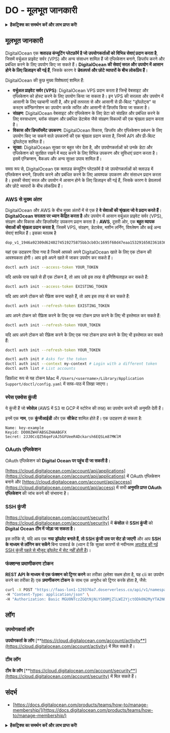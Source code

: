 # DO - मूलभूत जानकारी

<details>

<summary><strong>हैकट्रिक्स का समर्थन करें और लाभ प्राप्त करें!</strong></summary>

* यदि आप अपनी कंपनी को **हैकट्रिक्स में विज्ञापित करना चाहते हैं** या यदि आप **PEASS के नवीनतम संस्करण देखना चाहते हैं या HackTricks को PDF में डाउनलोड करना चाहते हैं** तो [**सदस्यता योजनाएं**](https://github.com/sponsors/carlospolop) देखें!
* [**आधिकारिक PEASS और HackTricks स्वैग**](https://peass.creator-spring.com) प्राप्त करें
* [**The PEASS Family**](https://opensea.io/collection/the-peass-family) का खोज करें, हमारा विशेष [**NFTs**](https://opensea.io/collection/the-peass-family) संग्रह
* **💬 [**Discord समूह**](https://discord.gg/hRep4RUj7f) या [**टेलीग्राम समूह**](https://t.me/peass) में शामिल हों** या **मुझे** ट्विटर पर **फ़ॉलो** करें 🐦 [**@carlospolopm**](https://twitter.com/carlospolopm)**.**
* **HackTricks** और [**HackTricks Cloud**](https://github.com/carlospolop/hacktricks-cloud) github repos में **PR जमा करके** अपने हैकिंग ट्रिक्स **साझा करें**।

</details>

## मूलभूत जानकारी

DigitalOcean एक **क्लाउड कंप्यूटिंग प्लेटफ़ॉर्म है जो उपयोगकर्ताओं को विभिन्न सेवाएं प्रदान करता है**, जिसमें वर्चुअल प्राइवेट सर्वर (VPS) और अन्य संसाधन शामिल हैं जो एप्लिकेशन बनाने, डिप्लॉय करने और प्रबंधित करने के लिए उपयोग किए जा सकते हैं। **DigitalOcean की सेवाएं सरल और उपयोग में आसान होने के लिए डिज़ाइन की गई हैं**, जिसके कारण वे **डेवलपर्स और छोटे व्यापारों के बीच लोकप्रिय हैं**।

DigitalOcean की कुछ मुख्य विशेषताएं शामिल हैं:

* **वर्चुअल प्राइवेट सर्वर (VPS)**: DigitalOcean VPS प्रदान करता है जिन्हें वेबसाइट और एप्लिकेशन को होस्ट करने के लिए उपयोग किया जा सकता है। इन VPS की सरलता और उपयोग में आसानी के लिए पहचानी जाती है, और इन्हें तत्परता से और आसानी से प्री-बिल्ट "ड्रॉपलेट्स" या कस्टम कॉन्फ़िगरेशन का उपयोग करके त्वरित और आसानी से डिप्लॉय किया जा सकता है।
* **संग्रहण**: DigitalOcean वेबसाइट और एप्लिकेशन के लिए डेटा को संग्रहित और प्रबंधित करने के लिए वस्त्राधारण, ब्लॉक संग्रहण और प्रबंधित डेटाबेस जैसे संग्रहण विकल्पों की एक श्रृंखला प्रदान करता है।
* **विकास और डिप्लॉयमेंट उपकरण**: DigitalOcean विकास, डिप्लॉय और एप्लिकेशन प्रबंधन के लिए उपयोग किए जा सकने वाले उपकरणों की एक श्रृंखला प्रदान करता है, जिनमें API और प्री-बिल्ट ड्रॉपलेट्स शामिल हैं।
* **सुरक्षा**: DigitalOcean सुरक्षा पर बहुत जोर देता है, और उपयोगकर्ताओं को उनके डेटा और एप्लिकेशन को सुरक्षित रखने में मदद करने के लिए विभिन्न उपकरण और सुविधाएं प्रदान करता है। इसमें एन्क्रिप्शन, बैकअप और अन्य सुरक्षा उपाय शामिल हैं।

समग्र रूप से, DigitalOcean एक क्लाउड कंप्यूटिंग प्लेटफ़ॉर्म है जो उपयोगकर्ताओं को क्लाउड में एप्लिकेशन बनाने, डिप्लॉय करने और प्रबंधित करने के लिए आवश्यक उपकरण और संसाधन प्रदान करता है। इसकी सेवाएं सरल और उपयोग में आसान होने के लिए डिज़ाइन की गई हैं, जिसके कारण वे डेवलपर्स और छोटे व्यापारों के बीच लोकप्रिय हैं।

### AWS से मुख्य अंतर

DigitalOcean और AWS के बीच मुख्य अंतरों में से एक है **वे सेवाओं की श्रृंखला जो वे प्रदान करते हैं**। **DigitalOcean सरलता पर ध्यान केंद्रित करता है** और उपयोग में आसान वर्चुअल प्राइवेट सर्वर (VPS), संग्रहण और विकास और डिप्लॉयमेंट उपकरण प्रदान करता है। **AWS**, दूसरी ओर, एक **बहुत व्यापक सेवाओं की श्रृंखला प्रदान करता है**, जिसमें VPS, संग्रहण, डेटाबेस, मशीन लर्निंग, विश्लेषण और कई अन्य सेवाएं शामिल हैं। इसका मतलब है
```
dop_v1_1946a92309d6240274519275875bb3cb03c1695f60d47eaa1532916502361836
```
यहां एक उदाहरण दिया गया है जिसमें आपको अपने DigitalOcean खाते के लिए एक टोकन की आवश्यकता होगी। आप इसे अपने खाते में जाकर उपयोग कर सकते हैं।

```bash
doctl auth init --access-token YOUR_TOKEN
```

यदि आपके पास पहले से ही एक टोकन है, तो आप उसे इस तरह से इनिशियलाइज़ कर सकते हैं:

```bash
doctl auth init --access-token EXISTING_TOKEN
```

यदि आप अपने टोकन को रीफ्रेश करना चाहते हैं, तो आप इस तरह से कर सकते हैं:

```bash
doctl auth init --refresh-token EXISTING_TOKEN
```

आप अपने टोकन को रीफ्रेश करने के लिए एक नया टोकन प्राप्त करने के लिए भी इस्तेमाल कर सकते हैं:

```bash
doctl auth init --refresh-token YOUR_TOKEN
```

यदि आप अपने टोकन को रीफ्रेश करने के लिए एक नया टोकन प्राप्त करने के लिए भी इस्तेमाल कर सकते हैं:

```bash
doctl auth init --refresh-token YOUR_TOKEN
```
```bash
doctl auth init # Asks for the token
doctl auth init --context my-context # Login with a different token
doctl auth list # List accounts
```
डिफ़ॉल्ट रूप से यह टोकन Mac में `/Users/<username>/Library/Application Support/doctl/config.yaml` में साफ-पाठ में लिखा जाएगा।

### स्पेस एक्सेस कुंजी

ये कुंजी हैं जो **स्पेसेज़** (AWS में S3 या GCP में स्टोरेज की तरह) का उपयोग करने की अनुमति देती हैं।

इनमें एक **नाम**, एक **कुंजीआईडी** और एक **सीक्रेट** शामिल होते हैं। एक उदाहरण हो सकता है:
```
Name: key-example
Keyid: DO00ZW4FABSGZHAABGFX
Secret: 2JJ0CcQZ56qeFzAJ5GFUeeR4Dckarsh6EQSLm87MKlM
```
### OAuth एप्लिकेशन

OAuth एप्लिकेशन को **Digital Ocean पर पहुंच दी जा सकती है**।

[https://cloud.digitalocean.com/account/api/applications](https://cloud.digitalocean.com/account/api/applications) में OAuth एप्लिकेशन बनाने और [https://cloud.digitalocean.com/account/api/access](https://cloud.digitalocean.com/account/api/access) में सभी **अनुमति प्राप्त OAuth एप्लिकेशन** की जांच करने की संभावना है।

### SSH कुंजी

[https://cloud.digitalocean.com/account/security](https://cloud.digitalocean.com/account/security) में **कंसोल** से **SSH कुंजी** को **Digital Ocean टीम में जोड़ा जा सकता है**।

इस तरीके से, यदि आप एक **नया ड्रॉपलेट बनाते हैं, तो SSH कुंजी उस पर सेट हो जाएगी** और आप **SSH के माध्यम से लॉगिन कर सकेंगे** बिना पासवर्ड के (ध्यान दें कि सुरक्षा कारणों से नवीनतम [अपलोड की गई SSH कुंजी पहले से मौजूद ड्रॉपलेट में सेट नहीं होती है](https://docs.digitalocean.com/products/droplets/how-to/add-ssh-keys/to-existing-droplet/))।

### फंक्शन्स प्रमाणीकरण टोकन

**REST API के माध्यम से एक फंक्शन को ट्रिगर करने** का तरीका (हमेशा सक्षम होता है, यह cli का उपयोग करने का तरीका है) एक **प्रमाणीकरण टोकन** के साथ एक अनुरोध को ट्रिगर करके होता है, जैसे:
```bash
curl -X POST "https://faas-lon1-129376a7.doserverless.co/api/v1/namespaces/fn-c100c012-65bf-4040-1230-2183764b7c23/actions/functionname?blocking=true&result=true" \
-H "Content-Type: application/json" \
-H "Authorization: Basic MGU0NTczZGQtNjNiYS00MjZlLWI2YjctODk0N2MyYTA2NGQ4OkhwVEllQ2t4djNZN2x6YjJiRmFGc1FERXBySVlWa1lEbUxtRE1aRTludXA1UUNlU2VpV0ZGNjNqWnVhYVdrTFg="
```
## लॉग

### उपयोगकर्ता लॉग

**उपयोगकर्ता के लॉग** [**https://cloud.digitalocean.com/account/activity**](https://cloud.digitalocean.com/account/activity) में मिल सकते हैं।

### टीम लॉग

**टीम के लॉग** [**https://cloud.digitalocean.com/account/security**](https://cloud.digitalocean.com/account/security) में मिल सकते हैं।

## संदर्भ

* [https://docs.digitalocean.com/products/teams/how-to/manage-membership/](https://docs.digitalocean.com/products/teams/how-to/manage-membership/)

<details>

<summary><strong>हैकट्रिक्स का समर्थन करें और लाभ प्राप्त करें!</strong></summary>

* यदि आप अपनी कंपनी को **हैकट्रिक्स में विज्ञापित करना चाहते हैं** या यदि आप **PEASS के नवीनतम संस्करण देखना चाहते हैं या HackTricks को PDF में डाउनलोड करना चाहते हैं** तो [**सदस्यता योजनाएं**](https://github.com/sponsors/carlospolop) देखें!
* [**आधिकारिक PEASS & HackTricks स्वैग**](https://peass.creator-spring.com) प्राप्त करें
* [**The PEASS Family**](https://opensea.io/collection/the-peass-family) का खोज करें, हमारा एकल [**NFTs**](https://opensea.io/collection/the-peass-family) संग्रह
* **💬 [**Discord समूह**](https://discord.gg/hRep4RUj7f) या [**टेलीग्राम समूह**](https://t.me/peass) में शामिल हों या मुझे **ट्विटर** 🐦 [**@carlospolopm**](https://twitter.com/carlospolopm)** का** **अनुसरण** करें।
* **हैकिंग ट्रिक्स साझा करें,** [**HackTricks**](https://github.com/carlospolop/hacktricks) और [**HackTricks Cloud**](https://github.com/carlospolop/hacktricks-cloud) github repos में PR जमा करके।

</details>
